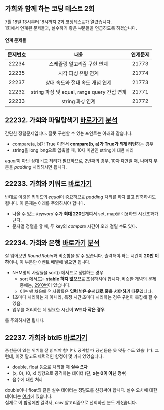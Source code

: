 ## 가희와 함께 하는 코딩 테스트 2회
7월 18일 13시부터 18시까지 2회 코딩테스트가 열렸습니다.   
1회에서 연계된 문제들과, 실수하기 좋은 부분들을 언급하도록 하겠습니다.

#### 연계 문제들
|문제번호|내용|연계문제|
|:------:|:-------------:|:-----:|
|22234|스케쥴링 알고리즘 구현 연계|21773|
|22235|시각 파싱 유형 연계|21774|
|22237|상대 속도와 절대 속도 개념 연계|21773|
|22232|string 파싱 및 equal, range query 간접 연계|21771|
|22233|string 파싱 연계|21772|

## 22232. 가희와 파일탐색기 [바로가기](https://www.acmicpc.net/problem/22232) [분석](https://codingdog.tistory.com/554)  
간단한 정렬문제입니다. 잘못 구현할 수 있는 포인트는 아래와 같습니다.
* compare(a, b)가 True 이면서 **compare(b, a)가 True가 되게 리턴**하는 경우  
* string을 long long으로 압축할 때, 10자 미만인 string에 대한 처리

*equal*이 아닌 상대 비교 처리가 필요하므로, 2번째의 경우, 10자 미만일 때, 나머지 부분을 *padding* 처리하시면 됩니다. 

## 22233. 가희와 키워드 [바로가기](https://www.acmicpc.net/problem/22233)
반대로 이것은 키워드의 *equal*이 중요하므로 *padding* 처리를 하지 않고 압축하셔도 됩니다. 이 문제는 아래를 주의하셔야 합니다.
* 나올 수 있는 *keyword* 수가 **최대 220만**개여서 set, map을 이용하면 시간초과가 난다.
* 문자열 정렬을 할 때, 두 key의 *compare* 시간이 오래 걸릴 수도 있다.


## 22234. 가희와 은행 [바로가기](https://www.acmicpc.net/problem/22234) [분석](https://codingdog.tistory.com/567)  
잘 읽어보면 *Round Robin*과 비슷함을 알 수 있습니다. 출력해야 하는 시간이 **20만 이하**이니, 이 부분만 이벤트 배열에 넣으면 됩니다.
* N+M명의 사람들을 sort() 메서드로 정렬하는 경우
  * sort 메서드는 **stable 하지 않으므로** 조심하셔야 합니다. 비슷한 개념의 문제 중에는, [2910번](https://www.acmicpc.net/problem/2910)이 있습니다.
  * 이는 맨 처음에 온 사람들은 **입력 받은 순서대로 줄을 서야 하기 때문**입니다.
* 1초마다 처리하는 게 아니라, 특정 시간 초마다 처리하는 경우 구현이 복잡해 질 수 있음.
* 업무를 처리하는 데 필요한 시간이 **W보다 작은 경우**

를 주의하시면 됩니다.

## 22237. 가희와 btd5 [바로가기](https://www.acmicpc.net/problem/22238)  
풍선들이 있는 위치를 잘 읽어야 합니다. 공격할 때 풍선들을 못 맞출 수도 있습니다. 그런데, 이것 말고도 매력적인 함정이 몇 가지 있었습니다.
* double, float 등으로 처리할 때 **실수 오차**
* (x, 0), (0, x) 방향으로 공격하는 데이터 (단, **x는 0이 아닌 정수**)
* 음수에 대한 처리

double이나 float와 같은 실수 데이터는 정밀도를 신경써야 합니다. 실수 오차에 대한 데이터는 [여기](https://github.com/cdog-gh/gh_coding_test/blob/main/2/4/double_att.in)에 있습니다.  
실제로 이 함정에만 걸려서, *ccw* 알고리즘으로 선회하신 분도 계셨습니다.